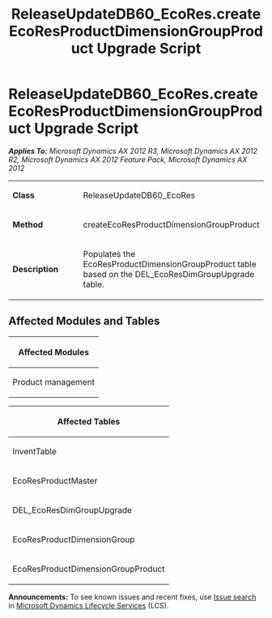 ﻿---
title: ReleaseUpdateDB60_EcoRes.createEcoResProductDimensionGroupProduct Upgrade Script
TOCTitle: ReleaseUpdateDB60_EcoRes.createEcoResProductDimensionGroupProduct Upgrade Script
ms:assetid: c875e792-5ae6-0913-6c37-06a30742703c
ms:mtpsurl: https://msdn.microsoft.com/en-us/library/JJ719588(v=AX.60)
ms:contentKeyID: 49711155
ms.date: 05/18/2015
mtps_version: v=AX.60
---

# ReleaseUpdateDB60\_EcoRes.createEcoResProductDimensionGroupProduct Upgrade Script 


_**Applies To:** Microsoft Dynamics AX 2012 R3, Microsoft Dynamics AX 2012 R2, Microsoft Dynamics AX 2012 Feature Pack, Microsoft Dynamics AX 2012_

<table>
<colgroup>
<col style="width: 50%" />
<col style="width: 50%" />
</colgroup>
<tbody>
<tr class="odd">
<td><p><strong>Class</strong></p></td>
<td><p>ReleaseUpdateDB60_EcoRes</p></td>
</tr>
<tr class="even">
<td><p><strong>Method</strong></p></td>
<td><p>createEcoResProductDimensionGroupProduct</p></td>
</tr>
<tr class="odd">
<td><p><strong>Description</strong></p></td>
<td><p>Populates the EcoResProductDimensionGroupProduct table based on the DEL_EcoResDimGroupUpgrade table.</p></td>
</tr>
</tbody>
</table>


## Affected Modules and Tables

<table>
<colgroup>
<col style="width: 100%" />
</colgroup>
<thead>
<tr class="header">
<th><p>Affected Modules</p></th>
</tr>
</thead>
<tbody>
<tr class="odd">
<td><p>Product management</p></td>
</tr>
</tbody>
</table>


<table>
<colgroup>
<col style="width: 100%" />
</colgroup>
<thead>
<tr class="header">
<th><p>Affected Tables</p></th>
</tr>
</thead>
<tbody>
<tr class="odd">
<td><p>InventTable</p></td>
</tr>
<tr class="even">
<td><p>EcoResProductMaster</p></td>
</tr>
<tr class="odd">
<td><p>DEL_EcoResDimGroupUpgrade</p></td>
</tr>
<tr class="even">
<td><p>EcoResProductDimensionGroup</p></td>
</tr>
<tr class="odd">
<td><p>EcoResProductDimensionGroupProduct</p></td>
</tr>
</tbody>
</table>

  
**Announcements:** To see known issues and recent fixes, use [Issue search](http://go.microsoft.com/fwlink/?linkid=389258) in [Microsoft Dynamics Lifecycle Services](http://go.microsoft.com/fwlink/?linkid=306505) (LCS).

